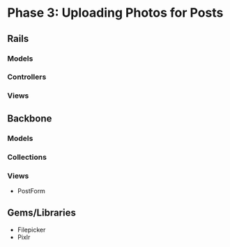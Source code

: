 # Phase 3: Uploading Photos for Posts

## Rails
### Models

### Controllers

### Views

## Backbone
### Models

### Collections

### Views
* PostForm

## Gems/Libraries
* Filepicker
* Pixlr
